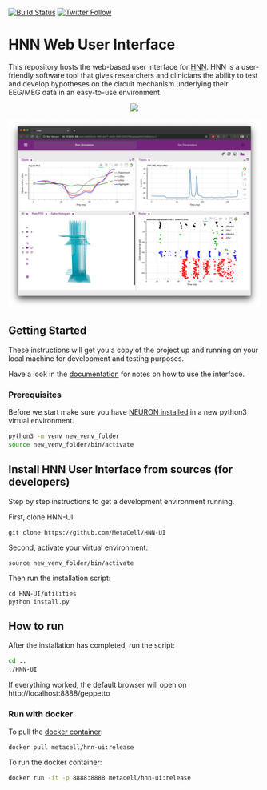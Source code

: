 [![Build Status](https://travis-ci.org/MetaCell/nwb-explorer.svg?branch=development)](https://travis-ci.org/MetaCell/HNN-UI)
[![Twitter Follow](https://img.shields.io/twitter/follow/metacell.svg?label=follow&style=social)](https://twitter.com/metacell)


# HNN Web User Interface

This repository hosts the web-based user interface for [HNN](https://hnn.brown.edu/). HNN is a user-friendly software tool that gives researchers and clinicians the ability to test and develop hypotheses on the circuit mechanism underlying their EEG/MEG data in an easy-to-use environment.
<p align="center">
    <img src="https://hnn.brown.edu/wp-content/uploads/2018/05/mainlogo3.png" height="80"/>
</p>

![](https://raw.githubusercontent.com/MetaCell/HNN-UI/development/docs/wiki6.png)

## Getting Started

These instructions will get you a copy of the project up and running on your local machine for development and testing purposes. 

Have a look in the [documentation](https://github.com/MetaCell/HNN-UI/wiki) for notes on how to use the interface.

### Prerequisites 
Before we start make sure you have 
[NEURON installed](https://github.com/MetaCell/NetPyNE-UI/wiki/Installing-NEURON-(version-7.6.2-with-crxd)) in a new python3 virtual environment.

```bash
python3 -m venv new_venv_folder
source new_venv_folder/bin/activate
```

## Install HNN User Interface from sources (for developers)
Step by step instructions to get a development environment running.

First, clone HNN-UI:
```
git clone https://github.com/MetaCell/HNN-UI
```
Second, activate your virtual environment:
```
source new_venv_folder/bin/activate
```
Then run the installation script:
```
cd HNN-UI/utilities
python install.py
```

## How to run

After the installation has completed, run the script:
```bash
cd ..
./HNN-UI
```
If everything worked, the default browser will open on http://localhost:8888/geppetto

### Run with docker
To pull the [docker container](https://hub.docker.com/r/metacell/hnn-ui):
```bash
docker pull metacell/hnn-ui:release 
```
To run the docker container:
```bash
docker run -it -p 8888:8888 metacell/hnn-ui:release
```
